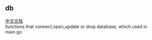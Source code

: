 ## db
[中文文档](https://github.com/ExcitingFrog/go-pangu/blob/master/db/READMECN.md)<br>
functions that connect,open,update or drop database, which used in main.go
